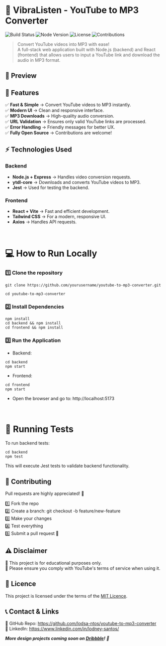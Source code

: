 # 🎵 VibraListen - YouTube to MP3 Converter
![Build Status](https://img.shields.io/badge/build-passing-brightgreen)
![Node Version](https://img.shields.io/badge/node-%3E%3D%2014.0.0-blue)
![License](https://img.shields.io/badge/license-MIT-blue)
![Contributions](https://img.shields.io/badge/contributions-welcome-brightgreen)

> Convert YouTube videos into MP3 with ease!<br>
A full-stack web application built with Node.js (backend) and React (frontend) that allows users to input a YouTube link and download the audio in MP3 format.

## 📌 Preview

## 🚀 Features
✅ **Fast & Simple** → Convert YouTube videos to MP3 instantly.<br>
✅ **Modern UI** → Clean and responsive interface.<br>
✅ **MP3 Downloads** → High-quality audio conversion.<br>
✅ **URL Validation** → Ensures only valid YouTube links are processed.<br>
✅ **Error Handling** → Friendly messages for better UX.<br>
✅ **Fully Open Source** → Contributions are welcome!<br>

## ⚡ Technologies Used
### Backend

* **Node.js + Express** → Handles video conversion requests.
* **ytdl-core** → Downloads and converts YouTube videos to MP3.
* **Jest** → Used for testing the backend.

### Frontend

* **React + Vite** → Fast and efficient development.
* **Tailwind CSS** → For a modern, responsive UI.
* **Axios** → Handles API requests.
<br><br><br>

# 💻 How to Run Locally

### 1️⃣ Clone the repository
````
git clone https://github.com/yourusername/youtube-to-mp3-converter.git

cd youtube-to-mp3-converter
`````

### 2️⃣ Install Dependencies
````
npm install
cd backend && npm install
cd frontend && npm install
`````

### 3️⃣ Run the Application

* Backend:
````
cd backend
npm start
`````

* Frontend:
````
cd frontend
npm start
`````

* Open the browser and go to: http://localhost:5173
<br><br><br>
# 🧪 Running Tests


To run backend tests:
````
cd backend
npm test
`````

This will execute Jest tests to validate backend functionality.

## 📩 Contributing

Pull requests are highly appreciated! 🚀

1️⃣ Fork the repo<br>
2️⃣ Create a branch: git checkout -b feature/new-feature<br>
3️⃣ Make your changes<br>
4️⃣ Test everything<br>
5️⃣ Submit a pull request 🎉<br>

## ⚠️ Disclaimer
🔹 This project is for educational purposes only.<br>
🔹 Please ensure you comply with YouTube's terms of service when using it.

## 📜 Licence

This project is licensed under the terms of the [MIT Licence](LICENSE).

## 📞 Contact & Links

📌 GitHub Repo: https://github.com/lodsa-ntos/youtube-to-mp3-converter <br>
📌 LinkedIn: https://www.linkedin.com/in/lodney-santos/

*__More design projects coming soon on [Dribbble](https://dribbble.com/LodneySantos)! 🚀__*